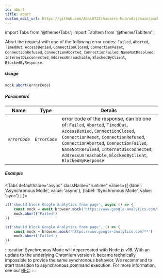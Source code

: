 ```yaml
---
id: abort
title: abort
custom_edit_url: https://github.com/Abhi6722/hackers-hub/edit/main/packages/webdriverio/src/commands/mock/abort.ts
---
```


import Tabs from '@theme/Tabs';
import TabItem from '@theme/TabItem';

Abort the request with one of the following error codes:
`Failed`, `Aborted`, `TimedOut`, `AccessDenied`, `ConnectionClosed`,
`ConnectionReset`, `ConnectionRefused`, `ConnectionAborted`,
`ConnectionFailed`, `NameNotResolved`, `InternetDisconnected`,
`AddressUnreachable`, `BlockedByClient`, `BlockedByResponse`.

##### Usage

```js
mock.abort(errorCode)
```

##### Parameters

| Name | Type | Details |
| ---- | ---- | ------- |
| <code><var>errorCode</var></code> | <code>ErrorCode</code> | error code of the response, can be one of: `Failed`, `Aborted`, `TimedOut`, `AccessDenied`, `ConnectionClosed`, `ConnectionReset`, `ConnectionRefused`, `ConnectionAborted`, `ConnectionFailed`, `NameNotResolved`, `InternetDisconnected`, `AddressUnreachable`, `BlockedByClient`, `BlockedByResponse` |

##### Example
<Tabs
defaultValue="async"
className="runtime"
values={[
{label: 'Asynchronous Mode', value: 'async'},
{label: 'Synchronous Mode', value: 'sync'}
]
}>
<TabItem value="async">

```js title="abort.js"
it('should block Google Analytics from page', async () => {
    const mock = await browser.mock('https://www.google-analytics.com/**')
    mock.abort('Failed')
})
```

</TabItem>
<TabItem value="sync">

```js title="abort.js"
it('should block Google Analytics from page', () => {
    const mock = browser.mock('https://www.google-analytics.com/**')
    mock.abort('Failed')
})
```

:::caution
Synchronous Mode will depcrecated with Node.js v16. With an update to the
underlying Chromium version it became technically impossible to provide the
same synchronous behavior. We recommend to start transition to asynchronous
command execution. For more information, see our <a href="https://github.com/webdriverio/webdriverio/discussions/6702">RFC</a>.
:::
</TabItem>
</Tabs>

